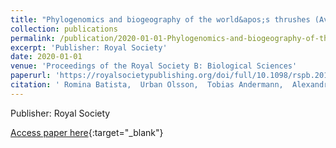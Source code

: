 ```yaml
---
title: "Phylogenomics and biogeography of the world&apos;s thrushes (Aves, Turdus): new evidence for a more parsimonious evolutionary history"
collection: publications
permalink: /publication/2020-01-01-Phylogenomics-and-biogeography-of-the-worlds-thrushes-Aves-Turdus-new-evidence-for-a-more-parsimonious-evolutionary-history
excerpt: 'Publisher: Royal Society'
date: 2020-01-01
venue: 'Proceedings of the Royal Society B: Biological Sciences'
paperurl: 'https://royalsocietypublishing.org/doi/full/10.1098/rspb.2019.2400'
citation: ' Romina Batista,  Urban Olsson,  Tobias Andermann,  Alexandre Aleixo,  Camila Ribas,  Alexandre Antonelli, &quot;Phylogenomics and biogeography of the world&amp;apos;s thrushes (Aves, Turdus): new evidence for a more parsimonious evolutionary history.&quot; Proceedings of the Royal Society B: Biological Sciences, 2020.'
---
```

Publisher: Royal Society

[Access paper here](https://royalsocietypublishing.org/doi/full/10.1098/rspb.2019.2400){:target="_blank"}
